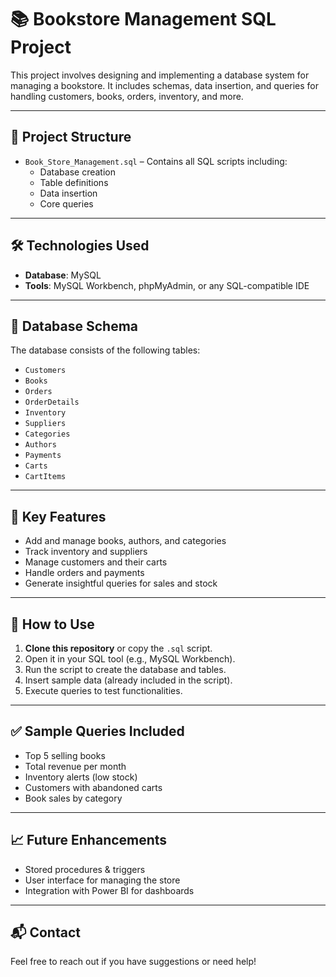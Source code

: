# 📚 Bookstore Management SQL Project

This project involves designing and implementing a database system for managing a bookstore. It includes schemas, data insertion, and queries for handling customers, books, orders, inventory, and more.

---

## 📂 Project Structure

- `Book_Store_Management.sql` – Contains all SQL scripts including:
  - Database creation
  - Table definitions
  - Data insertion
  - Core queries

---

## 🛠️ Technologies Used

- **Database**: MySQL
- **Tools**: MySQL Workbench, phpMyAdmin, or any SQL-compatible IDE

---

## 🧱 Database Schema

The database consists of the following tables:

- `Customers`
- `Books`
- `Orders`
- `OrderDetails`
- `Inventory`
- `Suppliers`
- `Categories`
- `Authors`
- `Payments`
- `Carts`
- `CartItems`

---

## 📌 Key Features

- Add and manage books, authors, and categories
- Track inventory and suppliers
- Manage customers and their carts
- Handle orders and payments
- Generate insightful queries for sales and stock

---

## 🚀 How to Use

1. **Clone this repository** or copy the `.sql` script.
2. Open it in your SQL tool (e.g., MySQL Workbench).
3. Run the script to create the database and tables.
4. Insert sample data (already included in the script).
5. Execute queries to test functionalities.

---

## ✅ Sample Queries Included

- Top 5 selling books
- Total revenue per month
- Inventory alerts (low stock)
- Customers with abandoned carts
- Book sales by category

---

## 📈 Future Enhancements

- Stored procedures & triggers
- User interface for managing the store
- Integration with Power BI for dashboards

---

## 📬 Contact

Feel free to reach out if you have suggestions or need help!

